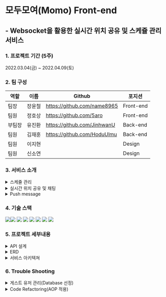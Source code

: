 # 모두모여(Momo) Front-end
## - Websocket을 활용한 실시간 위치 공유 및 스케쥴 관리 서비스

### 1. 프로젝트 기간 (5주)
2022.03.04(금) ~ 2022.04.09(토)

### 2. 팀 구성
역할 |이름 | Github | 포지션
-|-|-|-
팀장 | 장윤철 | https://github.com/name8965 | Front-end
팀원 | 정호상 |https://github.com/5aro | Front-end
부팀장 |유진환 | https://github.com/JinhwanU | Back-end
팀원 |김재훈 | https://github.com/HoduUlmu | Back-end
팀원 |이지현 | | Design
팀원 |신소연 |  | Design



### 3. 서비스 소개
<details>
<summary>스케쥴 관리</summary>
<div markdown="1">       

😎작성예정😎

</div>
</details>

<details>
<summary>실시간 위치 공유 및 채팅</summary>
<div markdown="1">       

😎작성예정😎

</div>
</details>

<details>
<summary>Push message</summary>
<div markdown="1">       

😎작성예정😎

</div>
</details>

### 4. 기술 스택
<img src="https://img.shields.io/badge/javascript-F7DF1E?style=for-the-badge&logo=javascript&logoColor=black"><img src="https://img.shields.io/badge/firebase-FFCA28?style=for-the-badge&logo=firebase&logoColor=white">
<img src="https://img.shields.io/badge/react-61DAFB?style=for-the-badge&logo=react&logoColor=black"> 
<img src="https://img.shields.io/badge/styled_components-DB7093?style=for-the-badge&logo=styled-components&logoColor=white">
<img src="https://img.shields.io/badge/Redux-764ABC?style=for-the-badge&logo=Redux&logoColor=white">
<img src="https://img.shields.io/badge/Redux_Toolkit-4D148C?style=for-the-badge&logo=Redux_Toolkit&logoColor=white">
<img src="https://img.shields.io/badge/stomp-7AB55C?style=for-the-badge&logo=stomp&logoColor=white">
<img src="https://img.shields.io/badge/kakao_maps-FFCD00?style=for-the-badge&logo=kakao_maps&logoColor=black">





### 5. 프로젝트 세부내용
<details>
<summary>API 설계</summary>
<div markdown="1">       

😎작성예정😎

</div>
</details>

<details>
<summary>ERD</summary>
<div markdown="1">       

😎작성예정😎

</div>
</details>

<details>
<summary>서비스 아키텍쳐</summary>
<div markdown="1">       

😎작성예정😎

</div>
</details>

### 6. Trouble Shooting

<details>
<summary>게스트 유저 관리(Database 선정)</summary>
<div markdown="1">       
😎작성예정😎
</div>
</details>


<details>
<summary>Code Refactoring(AOP 적용)</summary>
<div markdown="1">       
😎작성예정😎
</div>
</details>


